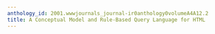 ```yaml
---
anthology_id: 2001.wwwjournals_journal-ir0anthology0volumeA4A12.2
title: A Conceptual Model and Rule-Based Query Language for HTML
---
```

